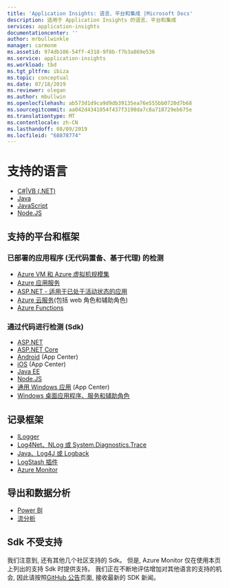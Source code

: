 ```yaml
---
title: 'Application Insights: 语言、平台和集成 |Microsoft Docs'
description: 适用于 Application Insights 的语言、平台和集成
services: application-insights
documentationcenter: ''
author: mrbullwinkle
manager: carmonm
ms.assetid: 974db106-54ff-4318-9f8b-f7b3a869e536
ms.service: application-insights
ms.workload: tbd
ms.tgt_pltfrm: ibiza
ms.topic: conceptual
ms.date: 07/18/2019
ms.reviewer: olegan
ms.author: mbullwin
ms.openlocfilehash: ab573d1d9ca9d9db39135ea76e555bb0720d7b68
ms.sourcegitcommit: aa042d4341054f437f3190da7c8a718729eb675e
ms.translationtype: MT
ms.contentlocale: zh-CN
ms.lasthandoff: 08/09/2019
ms.locfileid: "68878774"
---
```

# <a name="supported-languages"></a>支持的语言

* [C#|VB (.NET)](../../azure-monitor/app/asp-net.md)
* [Java](../../azure-monitor/app/java-get-started.md)
* [JavaScript](../../azure-monitor/app/javascript.md)
* [Node.JS](../../azure-monitor/app/nodejs.md)

## <a name="supported-platforms-and-frameworks"></a>支持的平台和框架

### <a name="instrumentation-for-already-deployed-applications-codeless-agent-based"></a>已部署的应用程序 (无代码置备、基于代理) 的检测
* [Azure VM 和 Azure 虚拟机规模集](../../azure-monitor/app/azure-vm-vmss-apps.md)
* [Azure 应用服务](../../azure-monitor/app/azure-web-apps.md)
* [ASP.NET - 适用于已处于活动状态的应用](../../azure-monitor/app/monitor-performance-live-website-now.md)
* [Azure 云服务](../../azure-monitor/app/cloudservices.md)(包括 web 角色和辅助角色)
* [Azure Functions](https://docs.microsoft.com/azure/azure-functions/functions-monitoring)
### <a name="instrumentation-through-code-sdks"></a>通过代码进行检测 (Sdk)
* [ASP.NET](../../azure-monitor/app/asp-net.md)
* [ASP.NET Core](../../azure-monitor/app/asp-net-core.md)
* [Android](../../azure-monitor/learn/mobile-center-quickstart.md) (App Center)
* [iOS](../../azure-monitor/learn/mobile-center-quickstart.md) (App Center)
* [Java EE](../../azure-monitor/app/java-get-started.md)
* [Node.JS](https://www.npmjs.com/package/applicationinsights)
* [通用 Windows 应用](../../azure-monitor/learn/mobile-center-quickstart.md) (App Center)
* [Windows 桌面应用程序、服务和辅助角色](../../azure-monitor/app/windows-desktop.md)

## <a name="logging-frameworks"></a>记录框架
* [ILogger](https://docs.microsoft.com/azure/azure-monitor/app/ilogger)
* [Log4Net、NLog 或 System.Diagnostics.Trace](../../azure-monitor/app/asp-net-trace-logs.md)
* [Java、Log4J 或 Logback](../../azure-monitor/app/java-trace-logs.md)
* [LogStash 插件](https://github.com/Azure/azure-diagnostics-tools/tree/master/Logstash/logstash-output-applicationinsights)
* [Azure Monitor](https://blogs.technet.microsoft.com/msoms/2016/09/26/application-insights-connector-in-oms/)

## <a name="export-and-data-analysis"></a>导出和数据分析
* [Power BI](https://blogs.msdn.com/b/powerbi/archive/2015/11/04/explore-your-application-insights-data-with-power-bi.aspx)
* [流分析](../../azure-monitor/app/export-power-bi.md)

## <a name="unsupported-sdks"></a>Sdk 不受支持
我们注意到, 还有其他几个社区支持的 Sdk。 但是, Azure Monitor 仅在使用本页上列出的支持 Sdk 时提供支持。 我们正在不断地评估增加对其他语言的支持的机会, 因此请按照[GitHub 公告](https://github.com/microsoft/ApplicationInsights-Announcements/issues)页面, 接收最新的 SDK 新闻。 

